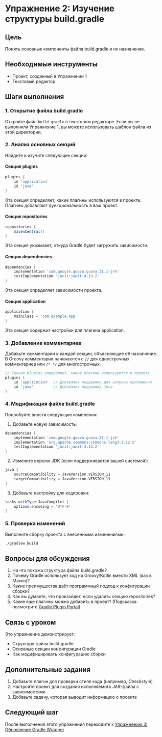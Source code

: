 # Упражнение 2: Изучение структуры build.gradle

## Цель
Понять основные компоненты файла build.gradle и их назначение.

## Необходимые инструменты
- Проект, созданный в Упражнении 1
- Текстовый редактор

## Шаги выполнения

### 1. Открытие файла build.gradle
Откройте файл `build.gradle` в текстовом редакторе. Если вы не выполнили Упражнение 1, вы можете использовать шаблон файла из этой директории.

### 2. Анализ основных секций

Найдите и изучите следующие секции:

#### Секция plugins
```groovy
plugins {
    id 'application'
    id 'java'
}
```
Эта секция определяет, какие плагины используются в проекте. Плагины добавляют функциональность в ваш проект.

#### Секция repositories
```groovy
repositories {
    mavenCentral()
}
```
Эта секция указывает, откуда Gradle будет загружать зависимости.

#### Секция dependencies
```groovy
dependencies {
    implementation 'com.google.guava:guava:31.1-jre'
    testImplementation 'junit:junit:4.13.2'
}
```
Эта секция определяет зависимости проекта.

#### Секция application
```groovy
application {
    mainClass = 'com.example.App'
}
```
Эта секция содержит настройки для плагина application.

### 3. Добавление комментариев

Добавьте комментарии к каждой секции, объясняющие её назначение. В Groovy комментарии начинаются с `//` для однострочных комментариев или `/* */` для многострочных.

```groovy
// Секция plugins определяет, какие плагины используются в проекте
plugins {
    id 'application'  // Добавляет поддержку для запуска приложения
    id 'java'         // Добавляет поддержку Java
}
```

### 4. Модификация файла build.gradle

Попробуйте внести следующие изменения:

1. Добавьте новую зависимость:
```groovy
dependencies {
    implementation 'com.google.guava:guava:31.1-jre'
    implementation 'org.apache.commons:commons-lang3:3.12.0'
    testImplementation 'junit:junit:4.13.2'
}
```

2. Измените версию JDK (если поддерживается вашей системой):
```groovy
java {
    sourceCompatibility = JavaVersion.VERSION_11
    targetCompatibility = JavaVersion.VERSION_11
}
```

3. Добавьте настройку для кодировки:
```groovy
tasks.withType(JavaCompile) {
    options.encoding = 'UTF-8'
}
```

### 5. Проверка изменений

Выполните сборку проекта с внесенными изменениями:
```bash
./gradlew build
```

## Вопросы для обсуждения

1. На что похожа структура файла build.gradle?
2. Почему Gradle использует код на Groovy/Kotlin вместо XML (как в Maven)?
3. Какие преимущества даёт программный подход к конфигурации сборки?
4. Как вы думаете, что произойдет, если удалить секцию repositories?
5. Какие еще плагины можно добавить в проект? (Подсказка: посмотрите [Gradle Plugin Portal](https://plugins.gradle.org/))

## Связь с уроком

Это упражнение демонстрирует:
- Структуру файла build.gradle
- Основные секции конфигурации Gradle
- Как модифицировать конфигурацию сборки

## Дополнительные задания

1. Добавьте плагин для проверки стиля кода (например, Checkstyle)
2. Настройте проект для создания исполняемого JAR-файла с зависимостями
3. Добавьте задачу, которая выводит информацию о проекте

## Следующий шаг

После выполнения этого упражнения переходите к [Упражнению 3: Обновление Gradle Wrapper](../exercise3/README.md)
